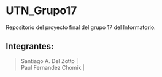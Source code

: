 # UTN_Grupo17
Repositorio del proyecto final del grupo 17 del Informatorio.
## Integrantes:
> Santiago A. Del Zotto |  
> Paul Fernandez Chomik |
>
